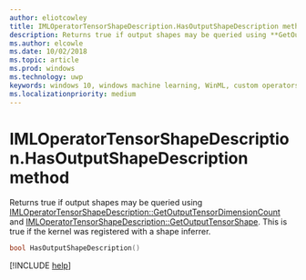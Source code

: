 ```yaml
---
author: eliotcowley
title: IMLOperatorTensorShapeDescription.HasOutputShapeDescription method
description: Returns true if output shapes may be queried using **GetOutputTensorDimensionCount** and **GetOutputTensorShape**.
ms.author: elcowle
ms.date: 10/02/2018
ms.topic: article
ms.prod: windows
ms.technology: uwp
keywords: windows 10, windows machine learning, WinML, custom operators, HasOutputShapeDescription
ms.localizationpriority: medium
---
```


# IMLOperatorTensorShapeDescription.HasOutputShapeDescription method

Returns true if output shapes may be queried using [IMLOperatorTensorShapeDescription::GetOutputTensorDimensionCount](IMLOperatorTensorShapeDescription_GetOutputTensorDimensionCount.md) and [IMLOperatorTensorShapeDescription::GetOutputTensorShape](IMLOperatorTensorShapeDescription_GetOutputTensorShape.md). This is true if the kernel was registered with a shape inferrer.

```cpp
bool HasOutputShapeDescription()
```

[!INCLUDE [help](../includes/get-help.md)]